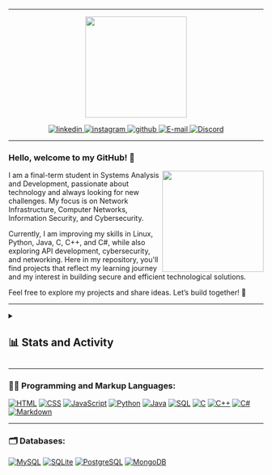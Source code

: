 <hr>

<div align="center">
  <img height="200" src="https://github.com/user-attachments/assets/5de90bf2-e5bc-4527-84c7-c4e5cf07bb0c"  />
</div>

<p align="center">
  <a href="https://www.linkedin.com/in/vh-nev" target="_blank">
    <img alt="linkedin" title="linkedin" src="https://img.shields.io/badge/linkedin-%230077B5.svg?style=for-the-badge&logo=linkedin&logoColor=white"/>
  </a>
  <a href="https://www.instagram.com/vh.nev" target="_blank">
    <img alt="instagram" title="instagram" src="https://img.shields.io/badge/Instagram-%23E4405F.svg?style=for-the-badge&logo=Instagram&logoColor=white"/>
  </a>
  <a href="https://github.com/Victor-Hugo-0000" target="_blank">
    <img alt="github" title="github" src="https://img.shields.io/badge/github-%23121011.svg?style=for-the-badge&logo=github&logoColor=white"/>
  </a>
  <a href="mailto:seuemail@gmail.com" target="_blank">
    <img alt="E-mail" title="E-mail" src="https://img.shields.io/badge/E--mail-D14836?style=for-the-badge&logo=gmail&logoColor=white"/>
  </a>
  <a href="" target="_blank">
    <img alt="Discord" title="Discord" src="https://img.shields.io/badge/Discord-%235865F2.svg?style=for-the-badge&logo=discord&logoColor=white"/>
  </a>
</p>

<hr>

<h3 align="left">Hello, welcome to my GitHub! 👋</h3>

<img align="right" height="200" src="https://github.com/user-attachments/assets/b5ea3353-b201-4989-995b-d74c75484506"  />

I am a final-term student in Systems Analysis and Development, passionate about technology and always looking for new challenges. My focus is on Network Infrastructure, Computer Networks, Information Security, and Cybersecurity.

Currently, I am improving my skills in Linux, Python, Java, C, C++, and C#, while also exploring API development, cybersecurity, and networking. Here in my repository, you'll find projects that reflect my learning journey and my interest in building secure and efficient technological solutions.

Feel free to explore my projects and share ideas. Let’s build together! 🚀

<hr>

<details> 
  <summary><h2>📊 Stats and Activity</h2></summary>

  <hr>

  <h3>🔥 Streak Stats</h3>
  <p>
    <a href="">
      <img src="https://streak-stats.demolab.com?user=Victor-Hugo-0000&locale=en&mode=daily&theme=dark&hide_border=false&border_radius=5&order=3" height="150" alt="streak graph"  />
    </div>
  </a>

  <hr>

  <h3>💻 GitHub Profile Stats</h3>

  <a href="https://github.com/anuraghazra/github-readme-stats"><img src="https://github-readme-stats.vercel.app/api?username=Victor-Hugo-0000&hide_title=false&hide_rank=false&show_icons=false&include_all_commits=true&count_private=true&disable_animations=false&theme=dark&locale=en&hide_border=false&order=1" height="150px" alt="stats graph"  /></a>
  <a href="https://github.com/anuraghazra/github-readme-stats">  <img src="https://github-readme-stats.vercel.app/api/top-langs?username=Victor-Hugo-0000&locale=en&hide_title=false&layout=compact&card_width=320&langs_count=5&theme=dark&hide_border=false&order=2" height="150px" alt="languages graph"  />
</a>

  <br/>

 <!--<b>Note:</b> Top languages is only a metric of the languages my public code consists of and doesn't reflect experience or skill level.-->
  
  <a href="https://github.com/ashutosh00710/github-readme-activity-graph"><img src="https://github-readme-activity-graph.vercel.app/graph?username=Victor-Hugo-0000&radius=16&theme=high-contrast&area=true&order=5" height="300" alt="activity-graph graph"  /></a>

</details>

<div>
  <hr>
  <h3>👨‍💻 Programming and Markup Languages:</h3>
  <p>
      <a href=""><img alt="HTML" src="https://img.shields.io/badge/HTML-E34F26.svg?logo=html5&logoColor=white"></a>
      <a href=""><img alt="CSS" src="https://img.shields.io/badge/CSS-1572B6.svg?logo=css3&logoColor=white"></a>
      <a href=""><img alt="JavaScript" src="https://img.shields.io/badge/JavaScript-F7DF1E.svg?logo=javascript&logoColor=black"></a>
      <a href=""><img alt="Python" src="https://img.shields.io/badge/Python-14354C.svg?logo=python&logoColor=white"></a>
      <a href=""><img alt="Java" src="https://custom-icon-badges.demolab.com/badge/Java-007396.svg?logo=java&logoColor=white"></a>
      <a href=""><img alt="SQL" src="https://custom-icon-badges.demolab.com/badge/SQL-025E8C.svg?logo=database&logoColor=white"></a>
      <a href=""><img alt="C" src="https://custom-icon-badges.demolab.com/badge/C-03599C.svg?logo=c-in-hexagon&logoColor=white"></a>
      <a href=""><img alt="C++" src="https://custom-icon-badges.demolab.com/badge/C++-9C033A.svg?logo=cpp2&logoColor=white"></a>
      <a href=""><img alt="C#" src="https://custom-icon-badges.demolab.com/badge/C%23-68217A.svg?logo=cs2&logoColor=white"></a>
      <a href=""><img alt="Markdown" src="https://img.shields.io/badge/Markdown-000000.svg?logo=markdown&logoColor=white"></a>
  </p>

</div>
<div>
  <hr>
  <h3>🗂 Databases:</h3>
  <p>
      <a href="#"><img alt="MySQL" src="https://img.shields.io/badge/MySQL-00f.svg?logo=mysql&logoColor=white"></a>
      <a href="#"><img alt="SQLite" src ="https://img.shields.io/badge/SQLite-07405e.svg?logo=sqlite&logoColor=white"></a>
      <a href="#"><img alt="PostgreSQL" src ="https://img.shields.io/badge/PostgreSQL-316192.svg?logo=postgresql&logoColor=white"></a>
      <a href="#"><img alt="MongoDB" src ="https://img.shields.io/badge/MongoDB-4ea94b.svg?logo=mongodb&logoColor=white"></a>
  </p>
</div>
